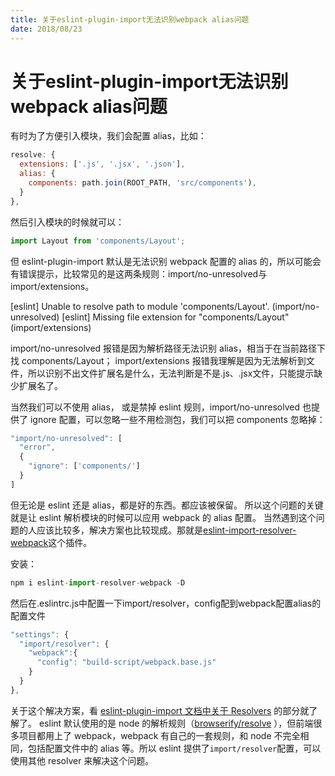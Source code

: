 ```yaml
---
title: 关于eslint-plugin-import无法识别webpack alias问题
date: 2018/08/23
---
```


<!-- more -->

# 关于eslint-plugin-import无法识别webpack alias问题

有时为了方便引入模块，我们会配置 alias，比如：
```js
resolve: {
  extensions: ['.js', '.jsx', '.json'],
  alias: {
    components: path.join(ROOT_PATH, 'src/components'),
  }
},
```
然后引入模块的时候就可以：
```js
import Layout from 'components/Layout';
```

但 eslint-plugin-import 默认是无法识别 webpack 配置的 alias 的，所以可能会有错误提示，比较常见的是这两条规则：import/no-unresolved与import/extensions。

[eslint] Unable to resolve path to module 'components/Layout'. (import/no-unresolved)
[eslint] Missing file extension for "components/Layout" (import/extensions)

import/no-unresolved 报错是因为解析路径无法识别 alias，相当于在当前路径下找 components/Layout；
import/extensions 报错我理解是因为无法解析到文件，所以识别不出文件扩展名是什么，无法判断是不是.js、.jsx文件，只能提示缺少扩展名了。

当然我们可以不使用 alias，
或是禁掉 eslint 规则，import/no-unresolved 也提供了 ignore 配置，可以忽略一些不用检测包，我们可以把 components 忽略掉：
```js
"import/no-unresolved": [
  "error",
  {
    "ignore": ['components/']
  }
]
```
但无论是 eslint 还是 alias，都是好的东西。都应该被保留。
所以这个问题的关键就是让 eslint 解析模块的时候可以应用 webpack 的 alias 配置。
当然遇到这个问题的人应该比较多，解决方案也比较现成。那就是[eslint-import-resolver-webpack](https://www.npmjs.com/package/eslint-import-resolver-webpack )这个插件。

安装：
```js
npm i eslint-import-resolver-webpack -D
```

然后在.eslintrc.js中配置一下import/resolver，config配到webpack配置alias的配置文件
```js
"settings": {
  "import/resolver": {
    "webpack":{
      "config": "build-script/webpack.base.js"
    }
  }
},
```

关于这个解决方案，看 [eslint-plugin-import 文档中关于 Resolvers](https://www.npmjs.com/package/eslint-plugin-import#resolvers ) 的部分就了解了。
eslint 默认使用的是 node 的解析规则（[browserify/resolve](https://www.npmjs.com/package/resolve ) ），但前端很多项目都用上了 webpack，webpack 有自己的一套规则，和 node 不完全相同，包括配置文件中的 alias 等。所以 eslint 提供了`import/resolver`配置，可以使用其他 resolver 来解决这个问题。